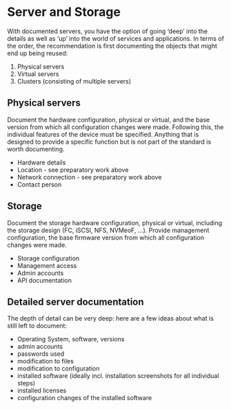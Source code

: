 # Server and Storage

With documented servers, you have the option of going ‘deep’ into the details as
well as ‘up’ into the world of services and applications.
In terms of the order, the recommendation is first documenting the objects
that might end up being reused:

1. Physical servers
2. Virtual servers
3. Clusters (consisting of multiple servers)
  
## Physical servers

Document the hardware configuration, physical or virtual, and the base version from
which all configuration changes were made. Following this, the individual features
of the device must be specified. Anything that is designed to provide a specific
function but is not part of the standard is worth documenting.

- Hardware details
- Location - see preparatory work above
- Network connection - see preparatory work above
- Contact person

## Storage

Document the storage hardware configuration, physical or virtual, including the storage
design (FC, iSCSI, NFS, NVMeoF, ...). Provide management configuration, the base
firmware version from which all configuration changes were made.

- Storage configuration
- Management access
- Admin accounts
- API documentation

## Detailed server documentation

The depth of detail can be very deep: here are a few ideas about what is still
left to document:

- Operating System, software, versions
- admin accounts
- passwords used
- modification to files
- modification to configuration
- installed software (ideally incl. installation screenshots for all individual steps)
- installed licenses
- configuration changes of the installed software
